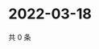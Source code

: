 # 2022-03-18

共 0 条

<!-- BEGIN WEIBO -->
<!-- 最后更新时间 Fri Mar 18 2022 00:01:30 GMT+0800 (China Standard Time) -->

<!-- END WEIBO -->
